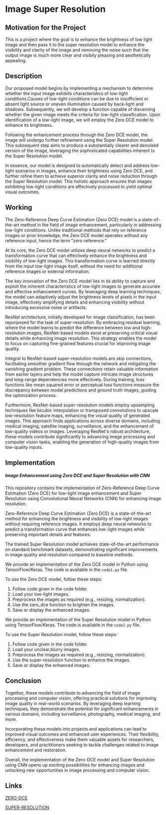 

# Image Super Resolution
## Motivation for the Project
This is a project where the goal is to enhance the brightness of low light image and then pass it to the super resolution model to enhance the visibility and clarity of the image and removing the noise such that the output image is much more clear and visibily pleasing and aesthetically appealing.
## Description

Our proposed model begins by implementing a mechanism to determine whether the input image exhibits characteristics of low-light conditions.Causes of low-light conditions can be due to insufficient or
absent light source or uneven illumination caused by back-light and shadows. Subsequently, we will develop a function capable of discerning whether the given image meets the criteria for low-light classification. Upon identification of a low-light image, we will employ the Zero DCE model to enhance its brightness.

Following the enhancement process through the Zero DCE model, the image will undergo further refinement using the Super Resolution model. This subsequent step aims to produce a substantially clearer and denoised version of the image, leveraging the sophisticated capabilities inherent to the Super Resolution model.

In essence, our model is designed to automatically detect and address low-light scenarios in images, enhance their brightness using Zero DCE, and further refine them to achieve superior clarity and noise reduction through the Super Resolution model. This holistic approach ensures that images exhibiting low-light conditions are effectively processed to yield optimal visual outcomes.
## Working

The Zero-Reference Deep Curve Estimation (Zero DCE) model is a state-of-the-art method in the field of image enhancement, particularly in addressing low-light conditions. Unlike traditional methods that rely on reference images or prior knowledge, the Zero DCE model operates without any reference input, hence the term "zero-reference."

At its core, the Zero DCE model utilizes deep neural networks to predict a transformation curve that can effectively enhance the brightness and visibility of low-light images. This transformation curve is learned directly from the input low-light image itself, without the need for additional reference images or external information.

The key innovation of the Zero DCE model lies in its ability to capture and exploit the inherent characteristics of low-light images to generate accurate and effective enhancement curves. By leveraging deep learning techniques, the model can adaptively adjust the brightness levels of pixels in the input image, effectively amplifying details and enhancing visibility without introducing excessive noise or artifacts.

ResNet architecture, initially developed for image classification, has been repurposed for the task of super-resolution. By embracing residual learning, where the model learns to predict the difference between low and high-resolution images, ResNet-based models excel at preserving critical visual details while enhancing image resolution. This strategy enables the model to focus on capturing fine-grained features crucial for improving image quality.

Integral to ResNet-based super-resolution models are skip connections, facilitating smoother gradient flow through the network and mitigating the vanishing gradient problem. These connections retain valuable information from earlier layers and help the model capture intricate image structures and long-range dependencies more effectively. During training, loss functions like mean squared error or perceptual loss functions measure the discrepancy between model predictions and ground truth images, guiding the optimization process.

Furthermore, ResNet-based super-resolution models employ upsampling techniques like bicubic interpolation or transposed convolutions to upscale low-resolution feature maps, enhancing the visual quality of generated images. This approach finds applications across diverse domains, including medical imaging, satellite imaging, surveillance, and the enhancement of low-quality videos or images. Leveraging ResNet's robust architecture, these models contribute significantly to advancing image processing and computer vision tasks, enabling the generation of high-quality images from low-quality inputs.

## Implementation
##### Image Enhancement using Zero DCE and Super Resolution with CNN

This repository contains the implementation of Zero-Reference Deep Curve Estimation (Zero DCE) for low-light image enhancement and Super Resolution using Convolutional Neural Networks (CNN) for enhancing image resolution.

Zero-Reference Deep Curve Estimation (Zero DCE) is a state-of-the-art method for enhancing the brightness and visibility of low-light images without requiring reference images. It employs deep neural networks to predict a transformation curve that enhances low-light images while preserving important details and features.

The trained Super Resolution model achieves state-of-the-art performance on standard benchmark datasets, demonstrating significant improvements in image quality and resolution compared to baseline methods.

We provide an implementation of the Zero DCE model in Python using TensorFlow/Keras. The code is available in the `code1.py` file. 

To use the Zero DCE model, follow these steps:

1. Follow code given in the code folder.
2. Load your low-light images.
3. Preprocess the images as required (e.g., resizing, normalization).
4. Use the zero_dce function to brighten the images.
5. Save or display the enhanced images.

We provide an implementation of the Super Resolution model in Python using TensorFlow/Keras. The code is available in the `code2.py` file. 

To use the Super Resolution model, follow these steps:

1. Follow code given in the code folder.
2. Load your unclear,blurry images.
3. Preprocess the images as required (e.g., resizing, normalization).
4. Use the super-resolution function to enhance the images.
5. Save or display the enhanced images.







## Conclusion

Together, these models contribute to advancing the field of image processing and computer vision, offering practical solutions for improving image quality in real-world scenarios. By leveraging deep learning techniques, they demonstrate the potential for significant enhancements in various domains, including surveillance, photography, medical imaging, and more.

Incorporating these models into projects and applications can lead to improved visual outcomes and enhanced user experiences. Their flexibility, efficiency, and effectiveness make them valuable assets for researchers, developers, and practitioners seeking to tackle challenges related to image enhancement and restoration.

Overall, the implementation of the Zero-DCE model and Super Resolution using CNN opens up exciting possibilities for enhancing images and unlocking new opportunities in image processing and computer vision.



## Links

[ZERO-DCE](https://li-chongyi.github.io/Proj_Zero-DCE.html)

[SUPER-RESOLUTION](https://pyimagesearch.com/2022/06/06/super-resolution-generative-adversarial-networks-srgan/)










